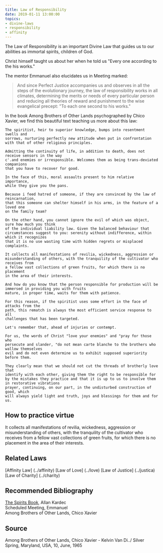 ```yaml
---
title: Law of Responsibility
date: 2019-01-11 13:00:00
topics: 
- divine-laws
- responsibility
- affinity
---
```


The Law of Responsibility is an important Divine Law that guides us to
our abilities as immortal spirits, children of God.

Christ himself taught us about her when he told us "Every one according to the
his works."

The mentor Emmanuel also elucidates us in Meeting marked:
> And since Perfect Justice accompanies us and observes in all the steps of the
evolutionary journey, the law of responsibility works in all climates,
determining the merits or needs of every particular person and reducing
all theories of reward and punishment to the wise evangelical precept: "To each
one second to his works."

In the book Among Brothers of Other Lands psychographed by Chico Xavier,
we find this beautiful text teaching us more about this law:

```
The spiritist, heir to superior knowledge, bumps into resentment swells and
sorrows, nurturing perfectly new attitude when put in confrontation
with that of other religious principles. 

Admitting the continuity of life, in addition to death, does not receive sensors in the way
c'.and enemies or irresponsible. Welcomes them as being trans-deviated companions
that you have to recover for good. 

In the face of this, moral assaults present to him relative importance,
while they give you the pans. 

Because i feed hatred of someone, if they are convinced by the law of reincarnation,
that this someone can shelter himself in his arms, in the feature of a loved one
on the family team? 

On the other hand, you cannot ignore the evil of which was object, sure how much you think
of the individual liability law. Given the balanced behaviour that
circumstances suggest to you: serenity without indifference, within which it recognizes
that it is no use wasting time with hidden regrets or misplaced complaints. 

It collects all manifestations of revilia, wickedness, aggression or
misunderstanding of others, with the tranquility of the cultivator who receives from
a fellow vast collections of green fruits, for which there is no placement
in the area of their interests. 

And how do you know that the person responsible for production will be immersed in providing you with fruits
mature, in proper time, waits for them with patience. 

For this reason, if the spiritist uses some effort in the face of attacks from the
path, this rematch is always the most efficient service response to all
challenges that has been targeted.

Let's remember that, ahead of injuries or contempt. 

For us, the words of Christ "love your enemies" and "pray for those who
persecute and slander, "do not mean carte blanche to the brothers who wallow themselves
evil and do not even determine us to exhibit supposed superiority before them. 

They clearly mean that we should not cut the threads of brotherly love that
identify with each other, giving them the right to be responsible for
by the mistakes they practice and that it is up to us to involve them in restorative vibrations
prayer, continuing, on our part, in the undisturbed construction of good, which
will always yield light and truth, joys and blessings for them and for us. 
```
## How to practice virtue
It collects all manifestations of revilia, wickedness, aggression or
misunderstanding of others, with the tranquility of the cultivator who receives from
a fellow vast collections of green fruits, for which there is no placement
in the area of their interests. 


## Related Laws
[Affinity Law] (../affinity) 
[Law of Love] (../love) 
[Law of Justice] (../justica) 
[Law of Charity] (../charity) 

## Recommended Bibliography
[The Spirits Book](/books/spirits-book), Allan Kardec   
Scheduled Meeting, Emmanuel   
Among Brothers of Other Lands, Chico Xavier  

## Source
Among Brothers of Other Lands, Chico Xavier - Kelvin Van Di../ Silver Spring, Maryland, USA, 10, June, 1965
